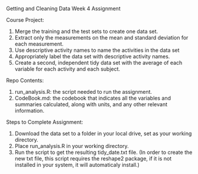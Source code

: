 Getting and Cleaning Data Week 4 Assignment

Course Project:
1. Merge the training and the test sets to create one data set.
2. Extract only the measurements on the mean and standard deviation for each measurement.
3. Use descriptive activity names to name the activities in the data set
4. Appropriately label the data set with descriptive activity names.
5. Create a second, independent tidy data set with the average of each variable for each activity and each subject.

Repo Contents:
1. run_analysis.R: the script needed to run the assignment.
2. CodeBook.md: the codebook that indicates all the variables and summaries calculated, along with units, and any other relevant information.

Steps to Complete Assignment:
1. Download the data set to a folder in your local drive, set as your working directory. 
2. Place run_analysis.R in your working directory. 
3. Run the script to get the resulting tidy_date.txt file. (In order to create the new txt file, this script requires the reshape2 package, if it is not installed in your system, it will automaticaly install.)
